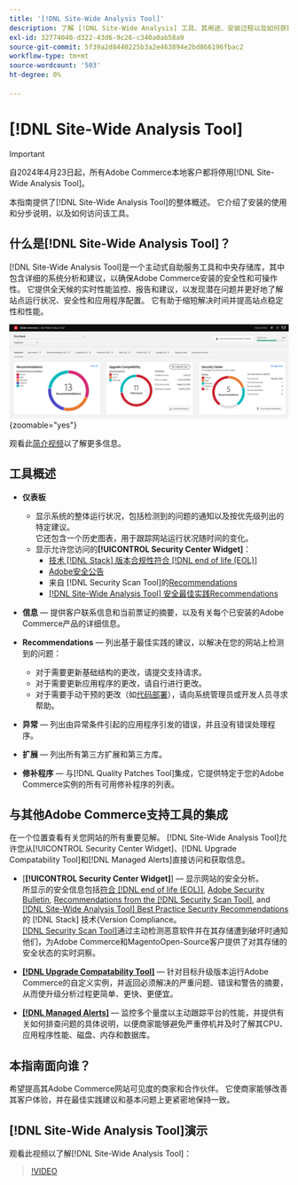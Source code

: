 ```yaml
---
title: '[!DNL Site-Wide Analysis Tool]'
description: 了解 [!DNL Site-Wide Analysis] 工具、其用途、安装过程以及如何获取访问权限
exl-id: 32774040-d322-43d6-9c26-c340a0ab58a9
source-git-commit: 5f39a2d8440225b3a2e463894e2bd866196fbac2
workflow-type: tm+mt
source-wordcount: '503'
ht-degree: 0%

---
```


# [!DNL Site-Wide Analysis Tool]

>[!IMPORTANT]
>
>自2024年4月23日起，所有Adobe Commerce本地客户都将停用[!DNL Site-Wide Analysis Tool]。

本指南提供了[!DNL Site-Wide Analysis Tool]的整体概述。 它介绍了安装的使用和分步说明，以及如何访问该工具。

## 什么是[!DNL Site-Wide Analysis Tool]？

[!DNL Site-Wide Analysis Tool]是一个主动式自助服务工具和中央存储库，其中包含详细的系统分析和建议，以确保Adobe Commerce安装的安全性和可操作性。 它提供全天候的实时性能监控、报告和建议，以发现潜在问题并更好地了解站点运行状况、安全性和应用程序配置。 它有助于缩短解决时间并提高站点稳定性和性能。

![站点范围分析工具仪表板](../../assets/tools/swat-dashboard.png){zoomable="yes"}

观看此[简介视频](https://www.youtube.com/watch?v=KW2R8ki_RG4)以了解更多信息。

## 工具概述

- **仪表板**
   - 显示系统的整体运行状况，包括检测到的问题的通知以及按优先级列出的特定建议。<br>
它还包含一个历史图表，用于跟踪网站运行状况随时间的变化。
   - 显示允许您访问的&#x200B;**[!UICONTROL Security Center Widget]**：
      - [技术 [!DNL Stack] 版本合规性符合 [!DNL end of life (EOL)]](https://experienceleague.adobe.com/docs/commerce-operations/installation-guide/system-requirements.html?lang=zh-Hans)
      - [Adobe安全公告](https://helpx.adobe.com/cn/security/security-bulletin.html)
      - 来自 [!DNL Security Scan Tool]的[Recommendations](https://experienceleague.adobe.com/docs/commerce-admin/systems/security/security-scan.html?lang=zh-Hans)
      - [[!DNL Site-Wide Analysis Tool] 安全最佳实践Recommendations](https://experienceleague.adobe.com/docs/commerce-operations/tools/site-wide-analysis-tool/recommendations.html?lang=zh-Hans)

- **信息** — 提供客户联系信息和当前票证的摘要，以及有关每个已安装的Adobe Commerce产品的详细信息。

- **Recommendations** — 列出基于最佳实践的建议，以解决在您的网站上检测到的问题：
   - 对于需要更新基础结构的更改，请提交支持请求。
   - 对于需要更新应用程序的更改，请自行进行更改。
   - 对于需要手动干预的更改（如[代码部署](https://experienceleague.adobe.com/docs/commerce-cloud-service/user-guide/architecture/pro-develop-deploy-workflow.html?lang=zh-Hans#deployment-workflow)），请向系统管理员或开发人员寻求帮助。

- **异常** — 列出由异常条件引起的应用程序引发的错误，并且没有错误处理程序。

- **扩展** — 列出所有第三方扩展和第三方库。

- **修补程序** — 与[!DNL Quality Patches Tool]集成，它提供特定于您的Adobe Commerce实例的所有可用修补程序的列表。

## 与其他Adobe Commerce支持工具的集成

在一个位置查看有关您网站的所有重要见解。 [!DNL Site-Wide Analysis Tool]允许您从[!UICONTROL Security Center Widget]、[!DNL Upgrade Compatability Tool]和[!DNL Managed Alerts]直接访问和获取信息。

- [**[!UICONTROL Security Center Widget]**] — 显示网站的安全分析。<br>
所显示的安全信息包括[符合 [!DNL end of life (EOL)]](https://experienceleague.adobe.com/docs/commerce-operations/installation-guide/system-requirements.html?lang=zh-Hans), [Adobe Security Bulletin](https://helpx.adobe.com/cn/security/security-bulletin.html), [Recommendations from the [!DNL Security Scan Tool]](https://experienceleague.adobe.com/docs/commerce-admin/systems/security/security-scan.html?lang=zh-Hans), and [[!DNL Site-Wide Analysis Tool] Best Practice Security Recommendations](https://experienceleague.adobe.com/docs/commerce-operations/tools/site-wide-analysis-tool/recommendations.html?lang=zh-Hans)的 [!DNL Stack] 技术&lbrace;Version Compliance。<br>
[[!DNL Security Scan Tool]](https://experienceleague.adobe.com/docs/commerce-admin/systems/security/security-scan.html?lang=zh-Hans)通过主动检测恶意软件并在其存储遭到破坏时通知他们，为Adobe Commerce和MagentoOpen-Source客户提供了对其存储的安全状态的实时洞察。

- [**[!DNL Upgrade Compatability Tool]**](../../upgrade/upgrade-compatibility-tool/overview.md) — 针对目标升级版本运行Adobe Commerce的自定义实例，并返回必须解决的严重问题、错误和警告的摘要，从而使升级分析过程更简单、更快、更便宜。

- [**[!DNL Managed Alerts]**](https://support.magento.com/hc/en-us/sections/360010758472-Managed-alerts-for-Adobe-Commerce) — 监控多个量度以主动跟踪平台的性能，并提供有关如何排查问题的具体说明，以便商家能够避免严重停机并及时了解其CPU、应用程序性能、磁盘、内存和数据库。

## 本指南面向谁？

希望提高其Adobe Commerce网站可见度的商家和合作伙伴。 它使商家能够改善其客户体验，并在最佳实践建议和基本问题上更紧密地保持一致。

## [!DNL Site-Wide Analysis Tool]演示

观看此视频以了解[!DNL Site-Wide Analysis Tool]：

>[!VIDEO](https://video.tv.adobe.com/v/344001?quality=12)
